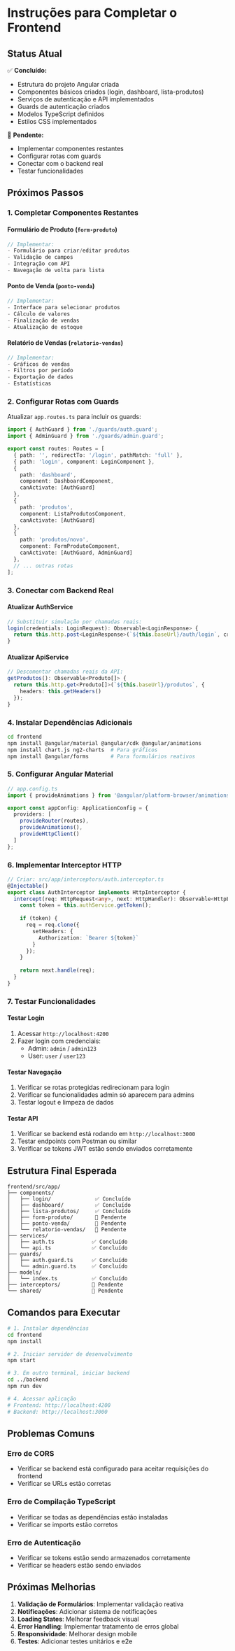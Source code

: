 # Instruções para Completar o Frontend

## Status Atual

✅ **Concluído:**

- Estrutura do projeto Angular criada
- Componentes básicos criados (login, dashboard, lista-produtos)
- Serviços de autenticação e API implementados
- Guards de autenticação criados
- Modelos TypeScript definidos
- Estilos CSS implementados

🔄 **Pendente:**

- Implementar componentes restantes
- Configurar rotas com guards
- Conectar com o backend real
- Testar funcionalidades

## Próximos Passos

### 1. Completar Componentes Restantes

#### Formulário de Produto (`form-produto`)

```typescript
// Implementar:
- Formulário para criar/editar produtos
- Validação de campos
- Integração com API
- Navegação de volta para lista
```

#### Ponto de Venda (`ponto-venda`)

```typescript
// Implementar:
- Interface para selecionar produtos
- Cálculo de valores
- Finalização de vendas
- Atualização de estoque
```

#### Relatório de Vendas (`relatorio-vendas`)

```typescript
// Implementar:
- Gráficos de vendas
- Filtros por período
- Exportação de dados
- Estatísticas
```

### 2. Configurar Rotas com Guards

Atualizar `app.routes.ts` para incluir os guards:

```typescript
import { AuthGuard } from './guards/auth.guard';
import { AdminGuard } from './guards/admin.guard';

export const routes: Routes = [
  { path: '', redirectTo: '/login', pathMatch: 'full' },
  { path: 'login', component: LoginComponent },
  { 
    path: 'dashboard', 
    component: DashboardComponent,
    canActivate: [AuthGuard]
  },
  { 
    path: 'produtos', 
    component: ListaProdutosComponent,
    canActivate: [AuthGuard]
  },
  { 
    path: 'produtos/novo', 
    component: FormProdutoComponent,
    canActivate: [AuthGuard, AdminGuard]
  },
  // ... outras rotas
];
```

### 3. Conectar com Backend Real

#### Atualizar AuthService

```typescript
// Substituir simulação por chamadas reais:
login(credentials: LoginRequest): Observable<LoginResponse> {
  return this.http.post<LoginResponse>(`${this.baseUrl}/auth/login`, credentials);
}
```

#### Atualizar ApiService

```typescript
// Descomentar chamadas reais da API:
getProdutos(): Observable<Produto[]> {
  return this.http.get<Produto[]>(`${this.baseUrl}/produtos`, { 
    headers: this.getHeaders() 
  });
}
```

### 4. Instalar Dependências Adicionais

```bash
cd frontend
npm install @angular/material @angular/cdk @angular/animations
npm install chart.js ng2-charts  # Para gráficos
npm install @angular/forms       # Para formulários reativos
```

### 5. Configurar Angular Material

```typescript
// app.config.ts
import { provideAnimations } from '@angular/platform-browser/animations';

export const appConfig: ApplicationConfig = {
  providers: [
    provideRouter(routes),
    provideAnimations(),
    provideHttpClient()
  ]
};
```

### 6. Implementar Interceptor HTTP

```typescript
// Criar: src/app/interceptors/auth.interceptor.ts
@Injectable()
export class AuthInterceptor implements HttpInterceptor {
  intercept(req: HttpRequest<any>, next: HttpHandler): Observable<HttpEvent<any>> {
    const token = this.authService.getToken();
    
    if (token) {
      req = req.clone({
        setHeaders: {
          Authorization: `Bearer ${token}`
        }
      });
    }
    
    return next.handle(req);
  }
}
```

### 7. Testar Funcionalidades

#### Testar Login

1. Acessar `http://localhost:4200`
2. Fazer login com credenciais:
   - Admin: `admin` / `admin123`
   - User: `user` / `user123`

#### Testar Navegação

1. Verificar se rotas protegidas redirecionam para login
2. Verificar se funcionalidades admin só aparecem para admins
3. Testar logout e limpeza de dados

#### Testar API

1. Verificar se backend está rodando em `http://localhost:3000`
2. Testar endpoints com Postman ou similar
3. Verificar se tokens JWT estão sendo enviados corretamente

## Estrutura Final Esperada

```mermaid
frontend/src/app/
├── components/
│   ├── login/              ✅ Concluído
│   ├── dashboard/          ✅ Concluído
│   ├── lista-produtos/     ✅ Concluído
│   ├── form-produto/       🔄 Pendente
│   ├── ponto-venda/        🔄 Pendente
│   └── relatorio-vendas/   🔄 Pendente
├── services/
│   ├── auth.ts            ✅ Concluído
│   └── api.ts             ✅ Concluído
├── guards/
│   ├── auth.guard.ts      ✅ Concluído
│   └── admin.guard.ts     ✅ Concluído
├── models/
│   └── index.ts           ✅ Concluído
├── interceptors/          🔄 Pendente
└── shared/                🔄 Pendente
```

## Comandos para Executar

```bash
# 1. Instalar dependências
cd frontend
npm install

# 2. Iniciar servidor de desenvolvimento
npm start

# 3. Em outro terminal, iniciar backend
cd ../backend
npm run dev

# 4. Acessar aplicação
# Frontend: http://localhost:4200
# Backend: http://localhost:3000
```

## Problemas Comuns

### Erro de CORS

- Verificar se backend está configurado para aceitar requisições do frontend
- Verificar se URLs estão corretas

### Erro de Compilação TypeScript

- Verificar se todas as dependências estão instaladas
- Verificar se imports estão corretos

### Erro de Autenticação

- Verificar se tokens estão sendo armazenados corretamente
- Verificar se headers estão sendo enviados

## Próximas Melhorias

1. **Validação de Formulários**: Implementar validação reativa
2. **Notificações**: Adicionar sistema de notificações
3. **Loading States**: Melhorar feedback visual
4. **Error Handling**: Implementar tratamento de erros global
5. **Responsividade**: Melhorar design mobile
6. **Testes**: Adicionar testes unitários e e2e
